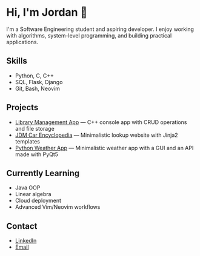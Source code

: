 # Hi, I'm Jordan 👋

I'm a Software Engineering student and aspiring developer. I enjoy working with algorithms, system-level programming, and building practical applications.  

## Skills
- Python, C, C++  
- SQL, Flask, Django  
- Git, Bash, Neovim  

## Projects
- [Library Management App](https://github.com/lsdengo/cs50x_final_project/tree/main/app) — C++ console app with CRUD operations and file storage  
- [JDM Car Encyclopedia](https://github.com/lsdengo/cs50x_final_project/tree/main/app) — Minimalistic lookup website with Jinja2 templates
- [Python Weather App](https://github.com/lsdengo/cs50x_final_project/tree/main/app) — Minimalistic weather app with a GUI and an API made with PyQt5   


## Currently Learning
- Java OOP
- Linear algebra
- Cloud deployment
- Advanced Vim/Neovim workflows

## Contact
- [LinkedIn](https://www.linkedin.com/in/vuchkov24/)  
- [Email](mailto:dvuchkov@hotmail.com)  
